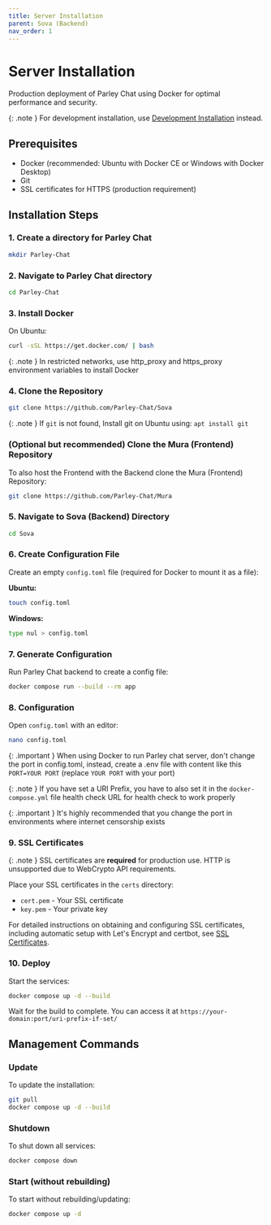 ```yaml
---
title: Server Installation
parent: Sova (Backend)
nav_order: 1
---
```


# Server Installation

Production deployment of Parley Chat using Docker for optimal performance and security.

{: .note }
For development installation, use [Development Installation](development-installation.md) instead.

## Prerequisites

- Docker (recommended: Ubuntu with Docker CE or Windows with Docker Desktop)
- Git
- SSL certificates for HTTPS (production requirement)

## Installation Steps

### 1. Create a directory for Parley Chat

```sh
mkdir Parley-Chat
```

### 2. Navigate to Parley Chat directory

```sh
cd Parley-Chat
```

### 3. Install Docker

On Ubuntu:

```sh
curl -sSL https://get.docker.com/ | bash
```

{: .note }
In restricted networks, use http_proxy and https_proxy environment variables to install Docker

### 4. Clone the Repository

```sh
git clone https://github.com/Parley-Chat/Sova
```

{: .note }
If `git` is not found, Install git on Ubuntu using: `apt install git`

### (Optional but recommended) Clone the Mura (Frontend) Repository

To also host the Frontend with the Backend clone the Mura (Frontend) Repository:

```sh
git clone https://github.com/Parley-Chat/Mura
```

### 5. Navigate to Sova (Backend) Directory

```sh
cd Sova
```

### 6. Create Configuration File

Create an empty `config.toml` file (required for Docker to mount it as a file):

**Ubuntu:**
```sh
touch config.toml
```

**Windows:**
```sh
type nul > config.toml
```

### 7. Generate Configuration

Run Parley Chat backend to create a config file:

```sh
docker compose run --build --rm app
```

### 8. Configuration

Open `config.toml` with an editor:

```sh
nano config.toml
```

{: .important }
When using Docker to run Parley chat server, don't change the port in config.toml, instead, create a .env file with content like this `PORT=YOUR PORT` (replace `YOUR PORT` with your port)

{: .note }
If you have set a URI Prefix, you have to also set it in the `docker-compose.yml` file health check URL for health check to work properly

{: .important }
It's highly recommended that you change the port in environments where internet censorship exists

### 9. SSL Certificates

{: .note }
SSL certificates are **required** for production use. HTTP is unsupported due to WebCrypto API requirements.

Place your SSL certificates in the `certs` directory:
- `cert.pem` - Your SSL certificate
- `key.pem` - Your private key

For detailed instructions on obtaining and configuring SSL certificates, including automatic setup with Let's Encrypt and certbot, see [SSL Certificates](ssl-certificates.md).

### 10. Deploy

Start the services:

```sh
docker compose up -d --build
```

Wait for the build to complete. You can access it at `https://your-domain:port/uri-prefix-if-set/`

## Management Commands

### Update
To update the installation:
```sh
git pull
docker compose up -d --build
```

### Shutdown
To shut down all services:
```sh
docker compose down
```

### Start (without rebuilding)
To start without rebuilding/updating:
```sh
docker compose up -d
```